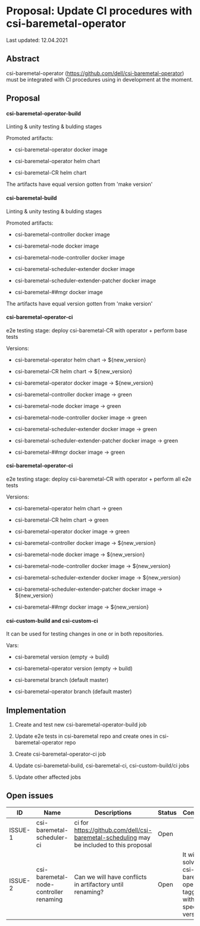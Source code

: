# Proposal: Update CI procedures with csi-baremetal-operator 

Last updated: 12.04.2021


## Abstract

csi-baremetal-operator (https://github.com/dell/csi-baremetal-operator) must be integrated with CI procedures using in development at the moment.

## Proposal

#### csi-baremetal-operator-build

Linting & unity testing & bulding stages

Promoted artifacts:

- csi-baremetal-operator docker image

- csi-baremetal-operator helm chart

- csi-baremetal-CR helm chart

The artifacts have equal version gotten from 'make version'

#### csi-baremetal-build

Linting & unity testing & bulding stages

Promoted artifacts:

- csi-baremetal-controller docker image

- csi-baremetal-node docker image

- csi-baremetal-node-controller docker image

- csi-baremetal-scheduler-extender docker image

- csi-baremetal-scheduler-extender-patcher docker image

- csi-baremetal-##mgr docker image

The artifacts have equal version gotten from 'make version'

#### csi-baremetal-operator-ci

e2e testing stage: deploy csi-baremetal-CR with operator + perform base tests

Versions:

- csi-baremetal-operator helm chart -> ${new_version}

- csi-baremetal-CR helm chart -> ${new_version}


- csi-baremetal-operator docker image -> ${new_version}

- csi-baremetal-controller docker image -> green

- csi-baremetal-node docker image -> green

- csi-baremetal-node-controller docker image -> green

- csi-baremetal-scheduler-extender docker image -> green

- csi-baremetal-scheduler-extender-patcher docker image -> green

- csi-baremetal-##mgr docker image -> green

#### csi-baremetal-operator-ci

e2e testing stage: deploy csi-baremetal-CR with operator + perform all e2e tests

Versions:

- csi-baremetal-operator helm chart -> green

- csi-baremetal-CR helm chart -> green


- csi-baremetal-operator docker image -> green

- csi-baremetal-controller docker image -> ${new_version}

- csi-baremetal-node docker image -> ${new_version}

- csi-baremetal-node-controller docker image -> ${new_version}

- csi-baremetal-scheduler-extender docker image -> ${new_version}

- csi-baremetal-scheduler-extender-patcher docker image -> ${new_version}

- csi-baremetal-##mgr docker image -> ${new_version}

#### csi-custom-build and csi-custom-ci

It can be used for testing changes in one or in both repositories.

Vars:

- csi-baremetal version (empty -> build)

- csi-baremetal-operator version (empty -> build)

- csi-baremetal branch (default master)

- csi-baremetal-operator branch (default master)

## Implementation

1. Create and test new csi-baremetal-operator-build job

2. Update e2e tests in csi-baremetal repo and create ones in csi-baremetal-operator repo

3. Create csi-baremetal-operator-ci job

4. Update csi-baremetal-build, csi-baremetal-ci, csi-custom-build/ci jobs

5. Update other affected jobs

## Open issues

ID | Name | Descriptions | Status | Comments
---| -----| -------------| ------ | --------
ISSUE-1 | csi-baremetal-scheduler-ci  |  ci for https://github.com/dell/csi-baremetal-scheduling may be included to this proposal | Open  | 
ISSUE-2 | csi-baremetal-node-controller renaming  |  Can we will have conflicts in artifactory until renaming? | Open  | It will be solved if csi-baremetal-operator is tagged with specific version
